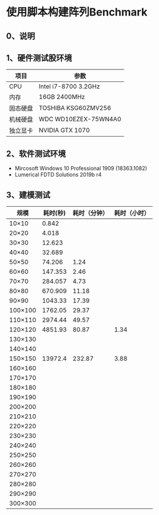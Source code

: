 # 使用脚本构建阵列Benchmark

## 0、说明



## 1、硬件测试股环境

| 项目 | 参数 |
| - | - |
| CPU | Intel i7-8700 3.2GHz |
| 内存 | 16GB 2400MHz |
| 固态硬盘 | TOSHIBA KSG60ZMV256 |
| 机械硬盘 | WDC WD10EZEX-75WN4A0 |
| 独立显卡 | NVIDIA GTX 1070 |


## 2、软件测试环境

- Mircosoft Windows 10 Professional 1909 (18363.1082)
- Lumerical FDTD Solutions 2019b r4


## 3、建模测试
| 规模 | 耗时(秒) | 耗时（分钟）| 耗时（小时）|
| - | - | - | - |
| 10×10 | 0.842 |  |  |
| 20×20 | 4.018 |  |  |
| 30×30 | 12.623 |  |  |
| 40×40 | 32.689 |  |  |
| 50×50 | 74.206 | 1.24  |  |
| 60×60 | 147.353 | 2.46 |  |
| 70×70 | 284.057 | 4.73 |  |
| 80×80 | 670.909 | 11.18 |  |
| 90×90 | 1043.33 | 17.39 |  |
| 100×100 | 1762.05 | 29.37 |  |
| 110×110 | 2974.44 | 49.57 |  |
| 120×120 | 4851.93 | 80.87 | 1.34 |
| 130×130 |  |  |  |
| 140×140 |  |  |  |
| 150×150 | 13972.4 | 232.87  | 3.88 |
| 160×160 |  |  |  |
| 170×170 |  |  |  |
| 180×180 |  |  |  |
| 190×190 |  |  |  |
| 200×200 |  |  |  |
| 210×210 |  |  |  |
| 220×220 |  |  |  |
| 230×230 |  |  |  |
| 240×240 |  |  |  |
| 250×250 |  |  |  |
| 260×260 |  |  |  |
| 270×270 |  |  |  |
| 280×280 |  |  |  |
| 290×290 |  |  |  |
| 300×300 |  |  |  |








